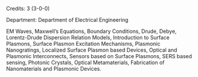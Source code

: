 Credits: 3 (3-0-0)

Department: Department of Electrical Engineering

EM Waves, Maxwell’s Equations, Boundary Conditions, Drude, Debye, Lorentz-Drude Dispersion Relation Models, Introduction to Surface Plasmons, Surface Plasmon Excitation Mechanisms, Plasmonic Nanogratings, Localized Surface Plasmon based Devices, Optical and Plasmonic Interconnects, Sensors based on Surface Plasmons, SERS based sensing, Photonic Crystals, Optical Metamaterials, Fabrication of Nanomaterials and Plasmonic Devices.